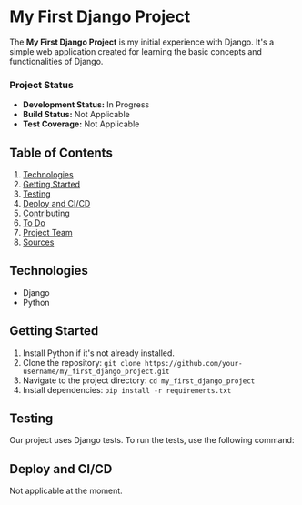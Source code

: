 # My First Django Project


The **My First Django Project** is my initial experience with Django. It's a simple web application created for learning the basic concepts and functionalities of Django.


### Project Status
- **Development Status:** In Progress
- **Build Status:** Not Applicable
- **Test Coverage:** Not Applicable


## Table of Contents
1. [Technologies](#technologies)
2. [Getting Started](#getting-started)
3. [Testing](#testing)
4. [Deploy and CI/CD](#deploy-and-cicd)
5. [Contributing](#contributing)
6. [To Do](#to-do)
7. [Project Team](#project-team)
8. [Sources](#sources)


## Technologies
- Django
- Python


## Getting Started
1. Install Python if it's not already installed.
2. Clone the repository: `git clone https://github.com/your-username/my_first_django_project.git`
3. Navigate to the project directory: `cd my_first_django_project`
4. Install dependencies: `pip install -r requirements.txt`


## Testing
Our project uses Django tests. To run the tests, use the following command:


## Deploy and CI/CD
Not applicable at the moment.

